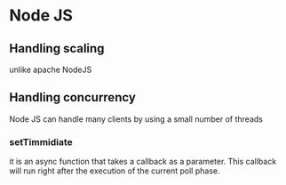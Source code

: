 # Node JS


## Handling scaling

unlike apache NodeJS

## Handling concurrency

Node JS can handle many clients by using a small number of threads 

### setTimmidiate

it is an async function that takes a callback as a parameter. This callback will run right after the execution of the current poll phase.